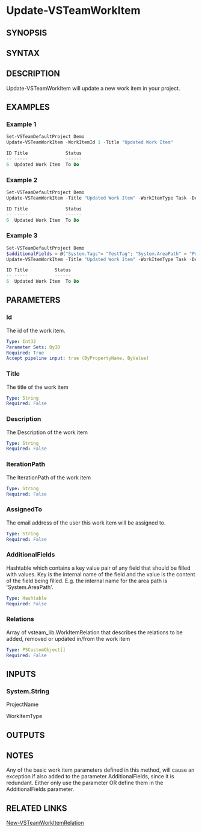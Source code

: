 <!-- #include "./common/header.md" -->

# Update-VSTeamWorkItem

## SYNOPSIS

<!-- #include "./synopsis/Update-VSTeamWorkItem.md" -->

## SYNTAX

## DESCRIPTION

Update-VSTeamWorkItem will update a new work item in your project.

## EXAMPLES

### Example 1

```powershell
Set-VSTeamDefaultProject Demo
Update-VSTeamWorkItem -WorkItemId 1 -Title "Updated Work Item"

ID Title              Status
-- -----              ------
6  Updated Work Item  To Do
```

### Example 2

```powershell
Set-VSTeamDefaultProject Demo
Update-VSTeamWorkItem -Title "Updated Work Item" -WorkItemType Task -Description "This is a description"

ID Title              Status
-- -----              ------
6  Updated Work Item  To Do
```

### Example 3

```powershell
Set-VSTeamDefaultProject Demo
$additionalFields = @{"System.Tags"= "TestTag"; "System.AreaPath" = "Project\\MyPath"}
Update-VSTeamWorkItem -Title "Updated Work Item" -WorkItemType Task -Description "This is a description" -AdditionalFields $additionalFields

ID Title          Status
-- -----          ------
6  Updated Work Item  To Do
```

## PARAMETERS

### Id

The id of the work item.

```yaml
Type: Int32
Parameter Sets: ByID
Required: True
Accept pipeline input: true (ByPropertyName, ByValue)
```

### Title

The title of the work item

```yaml
Type: String
Required: False
```

### Description

The Description of the work item

```yaml
Type: String
Required: False
```

### IterationPath

The IterationPath of the work item

```yaml
Type: String
Required: False
```

### AssignedTo

The email address of the user this work item will be assigned to.

```yaml
Type: String
Required: False
```

### AdditionalFields

Hashtable which contains a key value pair of any field that should be filled with values. Key is the internal name of the field and the value is the content of the field being filled. E.g. the internal name for the area path is 'System.AreaPath'.

```yaml
Type: Hashtable
Required: False
```

### Relations
Array of vsteam_lib.WorkItemRelation that describes the relations to be added, removed or updated in/from the work item

```yaml
Type: PSCustomObject[]
Required: False
```

<!-- #include "./params/forcegroup.md" -->

## INPUTS

### System.String

ProjectName

WorkItemType

## OUTPUTS

## NOTES

Any of the basic work item parameters defined in this method, will cause an exception if also added to the parameter AdditionalFields, since it is redundant. Either only use the parameter OR define them in the AdditionalFields parameter.

<!-- #include "./common/prerequisites.md" -->

## RELATED LINKS

[New-VSTeamWorkItemRelation](New-VSTeamWorkItemRelation.md)
